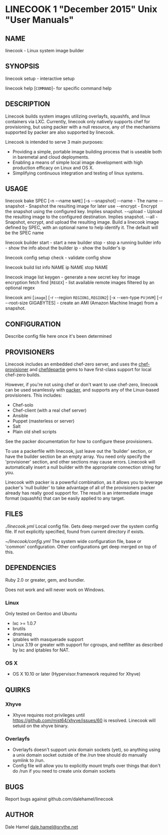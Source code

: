 LINECOOK 1 "December 2015" Unix "User Manuals"
=======================================

NAME
----

linecook - Linux system image builder

SYNOPSIS
--------

linecook setup - interactive setup

linecook help [`COMMAND`]- for specific command help

DESCRIPTION
-----------

Linecook builds system images utilizing overlayfs, squashfs, and linux containers via LXC. Currently, linecook only natively supports chef for provisioning, but using packer with a null resource, any of the mechanisms supported by packer are also supported by linecook.

Linecook is intended to serve 3 main purposes:

* Providing a simple, portable image building process that is useable both in baremetal and cloud deployments.
* Enabling a means of simple local image development with high production efficacy on Linux and OS X.
* Simplifying continuous integration and testing of linux systems.

USAGE
--------

linecook bake SPEC [-n --name `NAME`] [-s --snapshot]
  --name - The name
  --snapshot - Snapshot the resulting image for later use
  --encrypt - Encrypt the snapshot using the configured key. Implies snapshot.
  --upload - Upload the resulting image to the configured destination. Implies snapshot.
  --all - Snapshot, encrypt, and upload the resulting image.
  Build a linecook image defined by SPEC, with an optional name to help identify it. The default will be the SPEC name

linecook builder
  start - start a new builder
  stop - stop a running builder
  info - show the info about the builder
  ip - show the builder's ip

linecook config
  setup
  check - validate config
  show

linecook build
  list
  info NAME
  ip NAME
  stop NAME

linecook image
  list
  keygen - generate a new secret key for image encryption
  fetch
  find [`REGEX`] - list available remote images filtered by an optional regex

linecook ami [`image`] [-r --region `REGION1,REGION2`] [-x --xen-type `PV|HVM`] [-r --root-size GIGABYTES] - create an AMI (Amazon Machine Image) from a snapshot.



CONFIGURATION
-------------

Describe config file here once it's been determined

PROVISIONERS
------------

Linecook includes an embedded chef-zero server, and uses the [chef-provisioner](https://rubygems.org/gems/chef-provisioner) and [chefdepartie](https://rubygems.org/gems/chefdepartie) gems to have first-class support for local chef-zero builds.

However, if you're not using chef or don't want to use chef-zero, linecook can be used seamlessly with [packer](https://www.packer.io), and supports any of the Linux-based provisioners. This includes:

* Chef-solo
* Chef-client (with a real chef server)
* Ansible
* Puppet (masterless or server)
* Salt
* Plain old shell scripts

See the packer documentation for how to configure these provisioners.

To use a packerfile with linecook, just leave out the 'builder' section, or have the builder section be an empty array. You need only specify the 'provisioner' section, and other sections may cause errors. Linecook will automatically insert a null builder with the appropriate connection string for you.

Linecook with packer is a powerful combination, as it allows you to leverage packer's 'null builder' to take advantage of all of the provisioners packer already has really good support for. The result is an intermediate image format (squashfs) that can be easily applied to any target.

FILES
-----

*./linecook.yml*
  Local config file. Gets deep merged over the system config file. If not explicitly specified, found from current directory if exists.

*~/linecook/config.yml*
  The system wide configuration file, base or 'common' configuration. Other configurations get deep merged on top of this.

DEPENDENCIES
-----

Ruby 2.0 or greater, gem, and bundler.

Does not work and will never work on Windows.

### Linux

Only tested on Gentoo and Ubuntu

* lxc >= 1.0.7
* brutils
* dnsmasq
* iptables with masquerade support
* Linux 3.19 or greater with support for cgroups, and netfilter as described by lxc and iptables for NAT.


### OS X

* OS X 10.10 or later (Hypervisor.framework required for Xhyve)

QUIRKS
-----------

### Xhyve

+ Xhyve requires root privileges until https://github.com/mist64/xhyve/issues/60 is resolved. Linecook will setuid on the xhyve binary.

### Overlayfs

+ Overlayfs doesn't support unix domain sockets (yet), so anything using a unix domain socket outside of the /run tree should do manually symlink to /run.
+ Config file will allow you to explicitly mount tmpfs over things that don't do /run if you need to create unix domain sockets

BUGS
----

Report bugs against github.com/dalehamel/linecook

AUTHOR
------

Dale Hamel <dale.hamel@srvthe.net>
